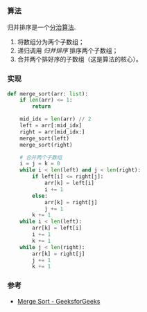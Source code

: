 ### 算法

归并排序是一个[分治算法](../divide-and-conquer.md).

1. 将数组分为两个子数组；
2. 递归调用 *归并排序* 排序两个子数组；
3. 合并两个排好序的子数组（这是算法的核心）。

### 实现

```python
def merge_sort(arr: list):
    if len(arr) <= 1:
        return

    mid_idx = len(arr) // 2
    left = arr[:mid_idx]
    right = arr[mid_idx:]
    merge_sort(left)
    merge_sort(right)

    # 合并两个子数组
    i = j = k = 0
    while i < len(left) and j < len(right):
        if left[i] <= right[j]:
            arr[k] = left[i]
            i += 1
        else:
            arr[k] = right[j]
            j += 1
        k += 1
    while i < len(left):
        arr[k] = left[i]
        i += 1
        k += 1
    while j < len(right):
        arr[k] = right[j]
        j += 1
        k += 1
```

### 参考

- [Merge Sort - GeeksforGeeks](https://www.geeksforgeeks.org/merge-sort/)

